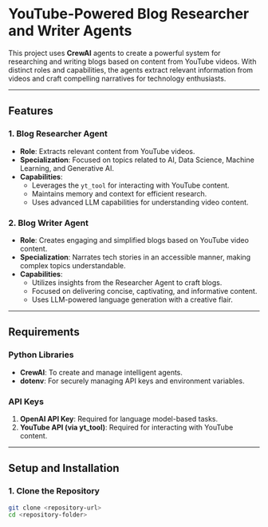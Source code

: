 # YouTube-Powered Blog Researcher and Writer Agents

This project uses **CrewAI** agents to create a powerful system for researching and writing blogs based on content from YouTube videos. With distinct roles and capabilities, the agents extract relevant information from videos and craft compelling narratives for technology enthusiasts.

---

## Features

### 1. Blog Researcher Agent
- **Role**: Extracts relevant content from YouTube videos.
- **Specialization**: Focused on topics related to AI, Data Science, Machine Learning, and Generative AI.
- **Capabilities**:
  - Leverages the `yt_tool` for interacting with YouTube content.
  - Maintains memory and context for efficient research.
  - Uses advanced LLM capabilities for understanding video content.

### 2. Blog Writer Agent
- **Role**: Creates engaging and simplified blogs based on YouTube video content.
- **Specialization**: Narrates tech stories in an accessible manner, making complex topics understandable.
- **Capabilities**:
  - Utilizes insights from the Researcher Agent to craft blogs.
  - Focused on delivering concise, captivating, and informative content.
  - Uses LLM-powered language generation with a creative flair.

---

## Requirements

### Python Libraries
- **CrewAI**: To create and manage intelligent agents.
- **dotenv**: For securely managing API keys and environment variables.

### API Keys
1. **OpenAI API Key**: Required for language model-based tasks.
2. **YouTube API (via yt_tool)**: Required for interacting with YouTube content.

---

## Setup and Installation

### 1. Clone the Repository
```bash
git clone <repository-url>
cd <repository-folder>
